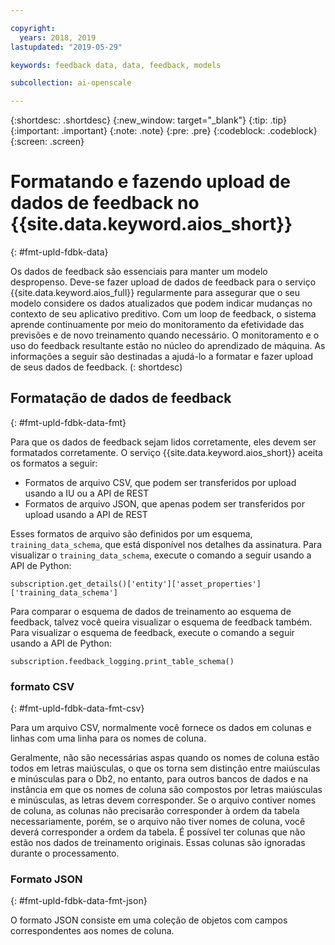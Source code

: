 ```yaml
---

copyright:
  years: 2018, 2019
lastupdated: "2019-05-29"

keywords: feedback data, data, feedback, models

subcollection: ai-openscale

---
```


{:shortdesc: .shortdesc}
{:new_window: target="_blank"}
{:tip: .tip}
{:important: .important}
{:note: .note}
{:pre: .pre}
{:codeblock: .codeblock}
{:screen: .screen}

# Formatando e fazendo upload de dados de feedback no {{site.data.keyword.aios_short}}
{: #fmt-upld-fdbk-data}

Os dados de feedback são essenciais para manter um modelo despropenso. Deve-se fazer upload de dados de feedback para o serviço {{site.data.keyword.aios_full}} regularmente para assegurar que o seu modelo considere os dados atualizados que podem indicar mudanças no contexto de seu aplicativo preditivo.  Com um loop de feedback, o sistema aprende continuamente por meio do monitoramento da efetividade das previsões e de novo treinamento quando necessário. O monitoramento e o uso do feedback resultante estão no núcleo do aprendizado de máquina. As informações a seguir são destinadas a ajudá-lo a formatar e fazer upload de seus dados de feedback.
(: shortdesc)

## Formatação de dados de feedback
{: #fmt-upld-fdbk-data-fmt}

Para que os dados de feedback sejam lidos corretamente, eles devem ser formatados corretamente. O serviço {{site.data.keyword.aios_short}} aceita os formatos a seguir:

- Formatos de arquivo CSV, que podem ser transferidos por upload usando a IU ou a API de REST
- Formatos de arquivo JSON, que apenas podem ser transferidos por upload usando a API de REST

Esses formatos de arquivo são definidos por um esquema, `training_data_schema`, que está disponível nos detalhes da assinatura. Para visualizar o `training_data_schema`, execute o comando a seguir usando a API de Python:

```
subscription.get_details()['entity']['asset_properties']['training_data_schema']
```

Para comparar o esquema de dados de treinamento ao esquema de feedback, talvez você queira visualizar o esquema de feedback também. Para visualizar o esquema de feedback, execute o comando a seguir usando a API de Python:

```
subscription.feedback_logging.print_table_schema()
```


### formato CSV
{: #fmt-upld-fdbk-data-fmt-csv}

Para um arquivo CSV, normalmente você fornece os dados em colunas e linhas com uma linha para os nomes de coluna.

Geralmente, não são necessárias aspas quando os nomes de coluna estão todos em letras maiúsculas, o que os torna sem distinção entre maiúsculas e minúsculas para o Db2, no entanto, para outros bancos de dados e na instância em que os nomes de coluna são compostos por letras maiúsculas e minúsculas, as letras devem corresponder.
Se o arquivo contiver nomes de coluna, as colunas não precisarão corresponder à ordem da tabela necessariamente, porém, se o arquivo não tiver nomes de coluna, você deverá corresponder a ordem da tabela. É possível ter colunas que não estão nos dados de treinamento originais. Essas colunas são ignoradas durante o processamento.


### Formato JSON
{: #fmt-upld-fdbk-data-fmt-json}

O formato JSON consiste em uma coleção de objetos com campos correspondentes aos nomes de coluna.

